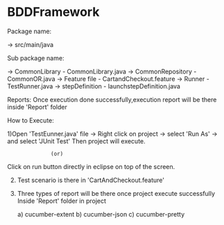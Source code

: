 # BDDFramework

 Package name:

 -> src/main/java

 Sub package name:

 -> CommonLibrary    - CommonLibrary.java
 -> CommonRepository - CommonOR.java
 -> Feature file     - CartandCheckout.feature
 -> Runner           - TestRunner.java
 -> stepDefinition   - launchstepDefinition.java
 
Reports:
Once execution done successfully,execution report will be there inside 'Report' folder

How to Execute:

1)Open 'TestEunner.java' file -> Right click on project -> select 'Run As' -> and select 'JUnit Test'
 Then project will execute.

                  (or)

 Click on run button directly in eclipse on top of the screen.

2) Test scenario is there in 'CartAndCheckout.feature'

3) Three types of report will be there once project execute successfully
   Inside 'Report' folder in project

     a) cucumber-extent
     b) cucumber-json
     c) cucumber-pretty
